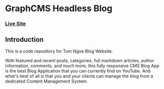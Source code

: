 # GraphCMS Headless Blog
### [Live Site](https://blog.tomngoelaw.co.ke/)

## Introduction
This is a code repository for Tom Ngoe Blog Website. 

With featured and recent posts, categories. full markdown articles, author information, comments, and much more, this fully responsive CMS Blog App is the best Blog Application that you can currently find on YouTube. And what's best of all is that you and your clients can manage the blog from a dedicated Content Management System.
